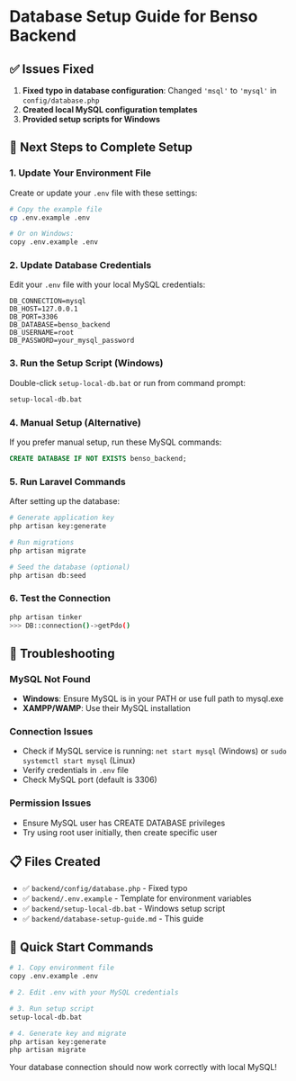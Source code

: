 # Database Setup Guide for Benso Backend

## ✅ Issues Fixed
1. **Fixed typo in database configuration**: Changed `'msql'` to `'mysql'` in `config/database.php`
2. **Created local MySQL configuration templates**
3. **Provided setup scripts for Windows**

## 🚀 Next Steps to Complete Setup

### 1. Update Your Environment File
Create or update your `.env` file with these settings:

```bash
# Copy the example file
cp .env.example .env

# Or on Windows:
copy .env.example .env
```

### 2. Update Database Credentials
Edit your `.env` file with your local MySQL credentials:

```env
DB_CONNECTION=mysql
DB_HOST=127.0.0.1
DB_PORT=3306
DB_DATABASE=benso_backend
DB_USERNAME=root
DB_PASSWORD=your_mysql_password
```

### 3. Run the Setup Script (Windows)
Double-click `setup-local-db.bat` or run from command prompt:
```bash
setup-local-db.bat
```

### 4. Manual Setup (Alternative)
If you prefer manual setup, run these MySQL commands:

```sql
CREATE DATABASE IF NOT EXISTS benso_backend;
```

### 5. Run Laravel Commands
After setting up the database:

```bash
# Generate application key
php artisan key:generate

# Run migrations
php artisan migrate

# Seed the database (optional)
php artisan db:seed
```

### 6. Test the Connection
```bash
php artisan tinker
>>> DB::connection()->getPdo()
```

## 🔧 Troubleshooting

### MySQL Not Found
- **Windows**: Ensure MySQL is in your PATH or use full path to mysql.exe
- **XAMPP/WAMP**: Use their MySQL installation

### Connection Issues
- Check if MySQL service is running: `net start mysql` (Windows) or `sudo systemctl start mysql` (Linux)
- Verify credentials in `.env` file
- Check MySQL port (default is 3306)

### Permission Issues
- Ensure MySQL user has CREATE DATABASE privileges
- Try using root user initially, then create specific user

## 📋 Files Created
- ✅ `backend/config/database.php` - Fixed typo
- ✅ `backend/.env.example` - Template for environment variables
- ✅ `backend/setup-local-db.bat` - Windows setup script
- ✅ `backend/database-setup-guide.md` - This guide

## 🎯 Quick Start Commands
```bash
# 1. Copy environment file
copy .env.example .env

# 2. Edit .env with your MySQL credentials

# 3. Run setup script
setup-local-db.bat

# 4. Generate key and migrate
php artisan key:generate
php artisan migrate
```

Your database connection should now work correctly with local MySQL!
